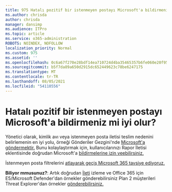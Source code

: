 ```yaml
---
title: 975 Hatalı pozitif bir istenmeyen postayı Microsoft'a bildirmeniz mi iyi olur?
ms.author: chrisda
author: chrisda
manager: dansimp
ms.audience: ITPro
ms.topic: article
ms.service: o365-administration
ROBOTS: NOINDEX, NOFOLLOW
localization_priority: Normal
ms.custom: 975
ms.assetid: ''
ms.openlocfilehash: 0c6a67f270e28bdf14ea710724d4ba35465357b6fe060e20f955f7df03c663e5
ms.sourcegitcommit: b5f7da89a650d2915dc652449623c78be6247175
ms.translationtype: MT
ms.contentlocale: tr-TR
ms.lasthandoff: 08/05/2021
ms.locfileid: "54110556"
---
```

# <a name="would-you-like-to-report-a-spam-false-positive-to-microsoft"></a>Hatalı pozitif bir istenmeyen postayı Microsoft'a bildirmeniz mi iyi olur?

Yönetici olarak, kimlik avı veya istenmeyen posta iletisi teslim nedenini belirlemenin en iyi yolu, örneği Gönderiler Gezgini'nde [Microsoft'a göndermektir.](https://protection.office.com/reportsubmission) Bunu kolaylaştırmak için, kullanıcılarınızı Rapor İletisi eklentisinde doğrudan Microsoft'a [bildirmelerine izin veebilirsiniz.](https://appsource.microsoft.com/product/office/WA104381180?src=office&tab=Overview)

İstenmeyen posta filtrelerini [atlayarak geçiş Microsoft 365 tavsiye ediyoruz.](/exchange/troubleshoot/antispam/cautions-against-bypassing-spam-filters)

**Biliyor mmusunuz?**: Artık doğrudan [İleti](https://protection.office.com/messagetrace) izleme ve Office 365 için E5/Microsoft Defender'dan örnekler gönderebilirsiniz Plan 2 müşterileri Threat Explorer'dan örnekler [gönderebilirsiniz.](/microsoft-365/security/office-365-security/threat-explorer)
